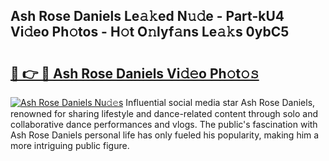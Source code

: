 ## Ash Rose Daniels Le𝚊𝚔ed N𝚞𝚍e - Part-kU4 Vi𝚍eo Ph𝚘tos - H𝚘t O𝚗lyf𝚊ns Le𝚊𝚔s 0ybC5

# <h2><a href="http://hf390yg.feru.top/?c=Ash+Rose+Daniels">🔗 👉 🔴 Ash Rose Daniels Vi𝚍𝚎o Ph𝚘t𝚘𝚜</a></h2>

[![Ash Rose Daniels Nu𝚍𝚎s](https://i.imgur.com/0TWrTi3.gif)](http://hf390yg.feru.top/?c=Ash+Rose+Daniels)
Influential social media star Ash Rose Daniels, renowned for sharing lifestyle and dance-related content through solo and collaborative dance performances and vlogs. The public's fascination with Ash Rose Daniels personal life has only fueled his popularity, making him a more intriguing public figure. 

